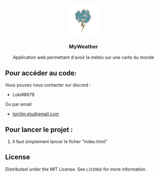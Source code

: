<!-- PROJECT LOGO -->
<br />
<p align="center">
  <a href="https://github.com/othneildrew/Best-README-Template">
    <img src="img/LogoMyWeatherV2.png" alt="Logo" width="100" height="100">
  </a>

  <h3 align="center">MyWeather</h3>

  <p align="center">
    Application web permettant d'avoir la météo sur une carte du monde
    <br />
  </p>
</p>




<!-- Get Access to the project -->
## Pour accéder au code:

Vous pouvez nous contacter sur discord :
  - Loki#8679

Ou par email:
  - loiclim.etu@gmail.com

<!-- GETTING STARTED -->
## Pour lancer le projet :

1. Il faut simplement lancer le ficher "index.html"
 

<!-- LICENSE -->
## License

Distributed under the MIT License. See `LICENSE` for more information.
